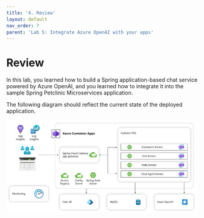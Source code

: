 ```yaml
---
title: '4. Review'
layout: default
nav_order: 7
parent: 'Lab 5: Integrate Azure OpenAI with your apps'
---
```


# Review

In this lab, you learned how to build a Spring application-based chat service powered by Azure OpenAI, and you learned how to integrate it into the sample Spring Petclinic Microservices application.

The following diagram should reflect the current state of the deployed application.

![lab 5 overview](../../images/acalab5.png)